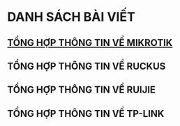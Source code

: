 # DANH SÁCH BÀI VIẾT

## [TỔNG HỢP THÔNG TIN VỀ MIKROTIK](tong-hop-thong-tin-ve-mikro-tik)
## TỔNG HỢP THÔNG TIN VỀ RUCKUS
## TỔNG HỢP THÔNG TIN VỀ RUIJIE
## TỔNG HỢP THÔNG TIN VỀ TP-LINK
